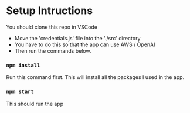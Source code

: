 # Setup Intructions

You should clone this repo in VSCode

- Move the 'credentials.js' file into the './src' directory
- You have to do this so that the app can use AWS / OpenAI
- Then run the commands below.

### `npm install`

Run this command first. 
This will install all the packages I used in the app.

### `npm start`

This should run the app 

